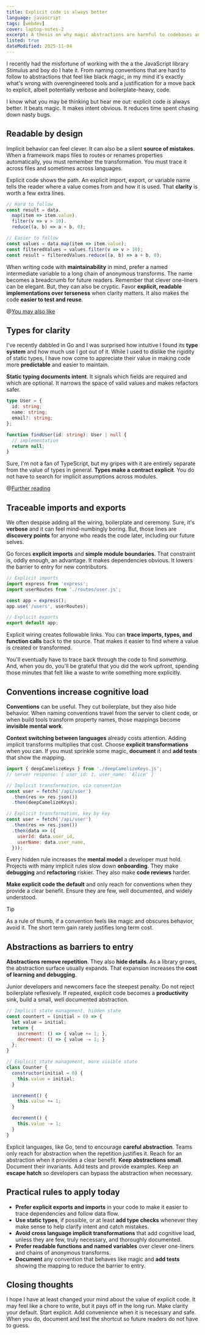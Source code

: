 ```yaml
---
title: Explicit code is always better
language: javascript
tags: [webdev]
cover: laptop-notes-2
excerpt: A thesis on why magic abstractions are harmful to codebases and teams.
listed: true
dateModified: 2025-11-04
---
```


I recently had the misfortune of working with the a the JavaScript library Stimulus and boy do I hate it. From naming conventions that are hard to follow to abstractions that feel like black magic, in my mind it's exactly what's wrong with overengineered tools and a justification for a move back to explicit, albeit potentially verbose and boilerplate-heavy, code.

I know what you may be thinking but hear me out: explicit code _is_ always better. It beats magic. It makes intent obvious. It reduces time spent chasing down nasty bugs.

## Readable by design

Implicit behavior can feel clever. It can also be a silent **source of mistakes**. When a framework maps files to routes or renames properties automatically, you must remember the transformation. You must trace it across files and sometimes across languages.

Explicit code shows the path. An explicit import, export, or variable name tells the reader where a value comes from and how it is used. That **clarity** is worth a few extra lines.

```js
// Hard to follow
const result = data.
  map(item => item.value).
  filter(v => v > 10).
  reduce((a, b) => a + b, 0);

// Easier to follow
const values = data.map(item => item.value);
const filteredValues = values.filter(v => v > 10);
const result = filteredValues.reduce((a, b) => a + b, 0);
```

When writing code with **maintainability** in mind, prefer a named intermediate variable to a long chain of anonymous transforms. The name becomes a breadcrumb for future readers. Remember that clever one-liners can be elegant. But, they can also be cryptic. Favor **explicit, readable implementations over terseness** when clarity matters. It also makes the code **easier to test and reuse**.

@[You may also like](/js/functional-programming)

## Types for clarity

I've recently dabbled in Go and I was surprised how intuitive I found its **type system** and how much use I got out of it. While I used to dislike the rigidity of static types, I have now come to appreciate their value in making code more **predictable** and easier to maintain.

**Static typing documents intent**. It signals which fields are required and which are optional. It narrows the space of valid values and makes refactors safer.

```ts
type User = {
  id: string;
  name: string;
  email?: string;
};

function findUser(id: string): User | null {
  // implementation
  return null;
}
```

Sure, I'm not a fan of TypeScript, but my gripes with it are entirely separate from the value of types in general. **Types make a contract explicit**. You do not have to search for implicit assumptions across modules.

@[Further reading](/js/s/complete-guide-to-js-type-checking)

## Traceable imports and exports

We often despise adding all the wiring, boilerplate and ceremony. Sure, it's **verbose** and it can feel mind-numbingly boring. But, those lines are **discovery points** for anyone who reads the code later, including our future selves.

Go forces **explicit imports** and **simple module boundaries**. That constraint is, oddly enough, an advantage. It makes dependencies obvious. It lowers the barrier to entry for new contributors.

```js
// Explicit imports
import express from 'express';
import userRoutes from './routes/user.js';

const app = express();
app.use('/users', userRoutes);

// Explicit exports
export default app;
```

Explicit wiring creates followable links. You can **trace imports, types, and function calls** back to the source. That makes it easier to find where a value is created or transformed.

You'll eventually have to trace back through the code to find _something_. And, when you do, you'll be grateful that you did the work upfront, spending those minutes that felt like a waste to write something more explicitly.

## Conventions increase cognitive load

**Conventions** can be useful. They cut boilerplate, but they also hide behavior. When naming conventions travel from the server to client code, or when build tools transform property names, those mappings become **invisible mental work**.

**Context switching between languages** already costs attention. Adding implicit transforms multiplies that cost. Choose **explicit transformations** when you can. If you must sprinkle some magic, **document** it and **add tests** that show the mapping.

```js
import { deepCamelizeKeys } from './deepCamelizeKeys.js';
// server response: { user_id: 1, user_name: 'Alice' }

// Implicit transformation, via convention
const user = fetch('/api/user')
  .then(res => res.json())
  .then(deepCamelizeKeys);

// Explicit transformation, key by key
const user = fetch('/api/user')
  .then(res => res.json())
  .then(data => ({
    userId: data.user_id,
    userName: data.user_name,
  }));
```

Every hidden rule increases the **mental model** a developer must hold. Projects with many implicit rules slow down **onboarding**. They make **debugging** and **refactoring** riskier. They also make **code reviews** harder.

**Make explicit code the default** and only reach for conventions when they provide a clear benefit. Ensure they are few, well documented, and widely understood.

> [!TIP]
>
> As a rule of thumb, if a convention feels like magic and obscures behavior, avoid it. The short term gain rarely justifies long term cost.

## Abstractions as barriers to entry

**Abstractions remove repetition**. They also **hide details**. As a library grows, the abstraction surface usually expands. That expansion increases the **cost of learning and debugging**.

Junior developers and newcomers face the steepest penalty. Do not reject boilerplate reflexively. If repeated, explicit code becomes a **productivity** sink, build a small, well documented abstraction.

```js
// Implicit state management, hidden state
const countert = (initial = 0) => {
  let value = initial;
  return {
    increment: () => { value += 1; },
    decrement: () => { value -= 1; }
  };
}

// Explicit state management, more visible state
class Counter {
  constructor(initial = 0) {
    this.value = initial;
  }

  increment() {
    this.value += 1;
  }

  decrement() {
    this.value -= 1;
  }
}
```

Explicit languages, like Go, tend to encourage **careful abstraction**. Teams only reach for abstraction when the repetition justifies it. Reach for an abstraction when it provides a clear benefit. **Keep abstractions small**. Document their invariants. Add tests and provide examples. Keep an **escape hatch** so developers can bypass the abstraction when necessary.

## Practical rules to apply today

- **Prefer explicit exports and imports** in your code to make it easier to trace dependencies and follow data flow.
- **Use static types**, if possible, or at least **add type checks** whenever they make sense to help clarify intent and catch mistakes.
- **Avoid cross language implicit transformations** that add cognitive load, unless they are few, truly necessary, and thoroughly documented.
- **Prefer readable functions and named variables** over clever one-liners and chains of anonymous transforms.
- **Document** any convention that behaves like magic and **add tests** showing the mapping to reduce the barrier to entry.

## Closing thoughts

I hope I have at least changed your mind about the value of explicit code. It may feel like a chore to write, but it pays off in the long run. Make clarity your default. Start explicit. Add convenience when it is necessary and safe. When you do, document and test the shortcut so future readers do not have to guess.


